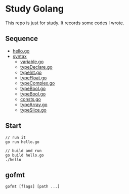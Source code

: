 # Study Golang

This repo is just for study. It records some codes I wrote.

## Sequence
- [hello.go](/hello.go)
- [syntax](/syntax)
    - [variable.go](/syntax/variable.go)
    - [typeDeclare.go](/syntax/typeDeclare.go)
    - [typeInt.go](/syntax/typeInt.go)
    - [typeFloat.go](/syntax/typeFloat.go)
    - [typeComplex.go](/syntax/typeComplex.go)
    - [typeBool.go](/syntax/typeBool.go)
    - [typeBool.go](/syntax/typeString.go)
    - [consts.go](/syntax/consts.go)
    - [typeArray.go](/syntax/typeArray.go)
    - [typeSlice.go](/syntax/typeSlice.go)


## Start
```
// run it
go run hello.go

// build and run
go build hello.go
./hello

```

## gofmt
```
gofmt [flags] [path ...]
```
